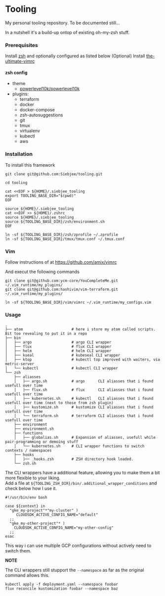 Tooling
===
My personal tooling repository. To be documented still...

In a nutshell it's a build-up ontop of existing oh-my-zsh stuff.

### Prerequisites
Install [zsh](https://github.com/ohmyzsh/ohmyzsh) and optionally configured as listed below
(Optional) Install [the-ultimate-vimrc](https://github.com/amix/vimrc)

#### zsh config
* theme
  * [powerlevel10k/powerlevel10k](https://github.com/romkatv/powerlevel10k)
* plugins:
  * terraform
  * docker
  * docker-compose
  * zsh-autosuggestions
  * git
  * tmux
  * virtualenv
  * kubectl
  * aws

### Installation
To install this framework
```
git clone git@github.com:Siebjee/tooling.git

cd tooling

cat <<EOF > ${HOME}/.siebjee_tooling
export TOOLING_BASE_DIR="$(pwd)"
EOF

source ${HOME}/.siebjee_tooling
cat <<EOF >> ${HOME}/.zshrc
source ${HOME}/.siebjee_tooling
source ${TOOLING_BASE_DIR}/zsh/environment.sh
EOF

ln -sf ${TOOLING_BASE_DIR}/zsh/zprofile ~/.zprofile
ln -sf ${TOOLING_BASE_DIR}/tmux/tmux.conf ~/.tmux.conf
```

### Vim
Follow instructions of at https://github.com/amix/vimrc

And execut the following commands
```
git clone git@github.com:ycm-core/YouCompleteMe.git ~/.vim_runtime/my_plugins/
git clone git@github.com:hashivim/vim-terraform.git ~/.vim_runtime/my_plugins/

ln -sf ${TOOLING_BASE_DIR}/vim/vimrc ~/.vim_runtime/my_configs.vim
```

### Usage

```
.
├── atom                      # here i store my atom called scripts. Bit too revealing to put it in a repo
├── bin
│   ├── argo                  # argo CLI wrapper
│   ├── flux                  # flux CLI wrapper
│   ├── helm                  # helm CLI wrapper
│   ├── kseal                 # kubeseal CLI wrapper
│   ├── ktop                  # kubectl top improved with waiters, via metric-server
│   └── kubectl               # kubectl CLI wrapper
└── zsh
    ├── aliasses
    │   ├── argo.sh           # argo      CLI aliasses that i found usefull over time
    │   ├── flux.sh           # flux      CLI aliasses that i found usefull over time
    │   ├── kubernetes.sh     # kubectl   CLI aliasses that i found usefull over time (next to those from zsh plugin)
    │   ├── kustomize.sh      # kustomize CLI aliasses that i found usefull over time
    │   └── terraform.sh      # terraform CLI aliasses that i found usefull over time
    ├── environment
    ├── environment.sh
    ├── functions
    │   ├── globalias.sh      # Expansion of aliasses, usefull while pair-programming or demoing stuff
    │   └── kubernetes.sh     # CLI wrapper functions to switch contexts / namespaces
    ├── hooks
    │   ├── _hooks.zsh        # ZSH directory hook loaded.
    └── zsh.sh
```

The CLI wrappers have a additional feature, allowing you to make them a bit more flexible to your liking.  
Add a file at `${TOOLING_ZSH_DIR}/bin/.additional_wrapper_conditions` and check below how I use it.

```
#!/usr/bin/env bash

case ${context} in
  "gke_my-project"*"my-cluster" )
     CLOUDSDK_ACTIVE_CONFIG_NAME="default"
  ;;
  "gke_my-other-project"* )
    CLOUDSDK_ACTIVE_CONFIG_NAME="my-other-config"
  ;;
esac
```

This way i can use multiple GCP configurations without actively need to switch them.

**NOTE**

The CLI wrappers still stupport the `--namespace` as far as the original command allows this.

```
kubectl apply -f deployment.yaml --namespace foobar
flux reconcile kustomization foobar --namespace baz
```
